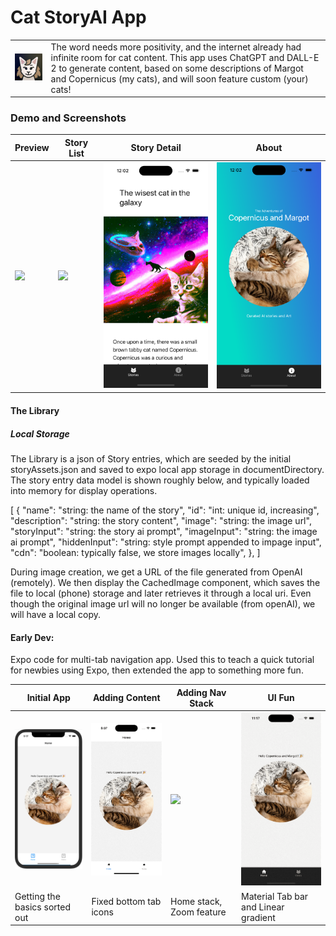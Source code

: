 # Cat StoryAI App

|||
| ------------- | ------------- |
<img src="./assets/adaptive-icon.png" width="200"> | The word needs more positivity, and the internet already had infinite room for cat content. This app uses ChatGPT and DALL-E 2 to generate content, based on some descriptions of Margot and Copernicus (my cats), and will soon feature custom (your) cats! | 

### Demo and Screenshots
| Preview  | Story List | Story Detail |  About |
| ------------- | ------------- | ------------- |  ------------- 
<img src="./devnotes/Animation 4.gif" width="200"> | <img src="./devnotes/Screenshot 3.png" width="200"> | <img src="./devnotes/Screenshot 4.png" width="200"> |<img src="./devnotes/Screenshot 2.png" width="200"> |

#### The Library

##### Local Storage

The Library is a json of Story entries, which are seeded by the initial storyAssets.json and saved to expo local app storage in documentDirectory. The story entry data model is shown roughly below, and typically loaded into memory for display operations.

[
  {
    "name": "string: the name of the story",
    "id": "int: unique id, increasing",
    "description": "string: the story content",
    "image": "string: the image url",
    "storyInput": "string: the story ai prompt",
    "imageInput": "string: the image ai prompt",
    "hiddenInput": "string: style prompt appended to impage input",
    "cdn": "boolean: typically false, we store images locally",
  },
 ]

During image creation, we get a URL of the file generated from OpenAI (remotely). We then display the CachedImage component, which saves the file to local (phone) storage and later retrieves it through a local uri. Even though the original image url will no longer be available (from openAI), we will have a local copy.


#### Early Dev:

Expo code for multi-tab navigation app. Used this to teach a quick tutorial for newbies using Expo, then extended the app to something more fun.

| Initial App  | Adding Content | Adding Nav Stack |  UI Fun |
| ------------- | ------------- | ------------- |  ------------- |
| <img src="./devnotes/screenshot.png" width="200">  | <img src="./devnotes/Animation 1.gif" width="200">  | <img src="./devnotes/Animation 2.gif" width="200"> | <img src="./devnotes/Animation 3.gif" width="200">
| Getting the basics sorted out  | Fixed bottom tab icons  | Home stack, Zoom feature | Material Tab bar and Linear gradient |
